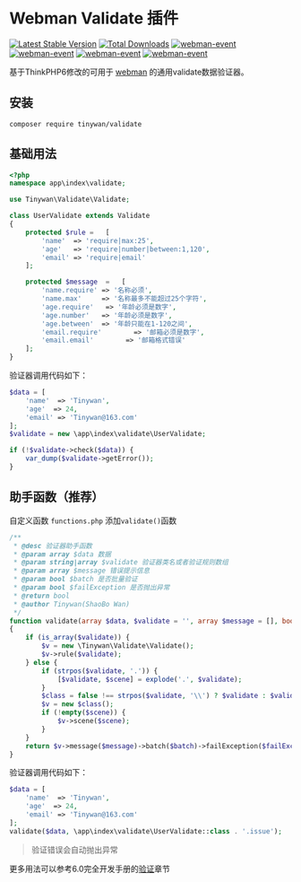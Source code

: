 # Webman Validate 插件

[![Latest Stable Version](http://poser.pugx.org/tinywan/validate/v)](https://packagist.org/packages/tinywan/validate)
[![Total Downloads](http://poser.pugx.org/tinywan/validate/downloads)](https://packagist.org/packages/tinywan/validate)
[![webman-event](https://img.shields.io/github/v/release/tinywan/validate?include_prereleases)]()
[![webman-event](https://img.shields.io/badge/build-passing-brightgreen.svg)]()
[![webman-event](https://img.shields.io/github/last-commit/tinywan/validate/main)]()
[![webman-event](https://img.shields.io/github/v/tag/tinywan/validate?color=ff69b4)]()

基于ThinkPHP6修改的可用于 [webman](https://www.workerman.net/doc/webman/) 的通用validate数据验证器。

## 安装

```shell
composer require tinywan/validate
```

## 基础用法

~~~php
<?php
namespace app\index\validate;

use Tinywan\Validate\Validate;

class UserValidate extends Validate
{
    protected $rule =   [
        'name'  => 'require|max:25',
        'age'   => 'require|number|between:1,120',
        'email' => 'require|email'
    ];

    protected $message  =   [
        'name.require' => '名称必须',
        'name.max'     => '名称最多不能超过25个字符',
        'age.require'   => '年龄必须是数字',
        'age.number'   => '年龄必须是数字',
        'age.between'  => '年龄只能在1-120之间',
        'email.require'        => '邮箱必须是数字',
        'email.email'        => '邮箱格式错误'
    ];
}
~~~

验证器调用代码如下：
~~~php
$data = [
    'name'  => 'Tinywan',
    'age'  => 24,
    'email' => 'Tinywan@163.com'
];
$validate = new \app\index\validate\UserValidate;

if (!$validate->check($data)) {
    var_dump($validate->getError());
}
~~~

## 助手函数（推荐）

自定义函数 `functions.php` 添加`validate()`函数

```php
/**
 * @desc 验证器助手函数
 * @param array $data 数据
 * @param string|array $validate 验证器类名或者验证规则数组
 * @param array $message 错误提示信息
 * @param bool $batch 是否批量验证
 * @param bool $failException 是否抛出异常
 * @return bool
 * @author Tinywan(ShaoBo Wan)
 */
function validate(array $data, $validate = '', array $message = [], bool $batch = false, bool $failException = true)
{
    if (is_array($validate)) {
        $v = new \Tinywan\Validate\Validate();
        $v->rule($validate);
    } else {
        if (strpos($validate, '.')) {
            [$validate, $scene] = explode('.', $validate);
        }
        $class = false !== strpos($validate, '\\') ? $validate : $validate;
        $v = new $class();
        if (!empty($scene)) {
            $v->scene($scene);
        }
    }
    return $v->message($message)->batch($batch)->failException($failException)->check($data);
}
```
验证器调用代码如下：
```php
$data = [
    'name'  => 'Tinywan',
    'age'  => 24,
    'email' => 'Tinywan@163.com'
];
validate($data, \app\index\validate\UserValidate::class . '.issue');
```
> 验证错误会自动抛出异常

更多用法可以参考6.0完全开发手册的[验证](https://www.kancloud.cn/manual/thinkphp6_0/1037623)章节

